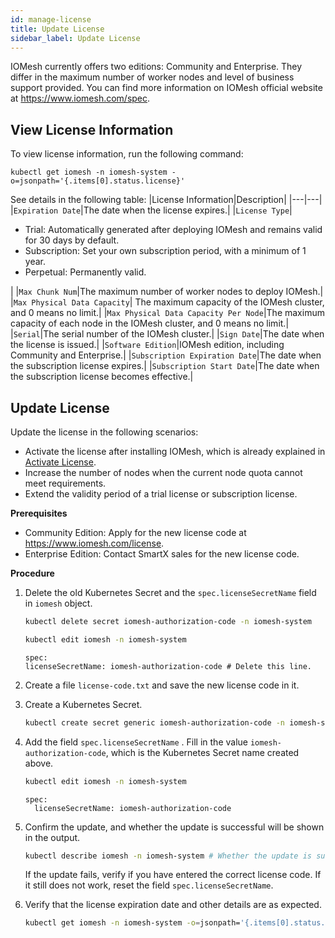 ```yaml
---
id: manage-license
title: Update License
sidebar_label: Update License
---
```


IOMesh currently offers two editions: Community and Enterprise. They differ in the maximum number of worker nodes and level of business support provided. You can find more information on IOMesh official website at https://www.iomesh.com/spec.

## View License Information

To view license information, run the following command:
```shell
kubectl get iomesh -n iomesh-system -o=jsonpath='{.items[0].status.license}'
```

See details in the following table:
|License Information|Description|
|---|---|
|`Expiration Date`|The date when the license expires.|
|`License Type`|<ul><li>Trial: Automatically generated after deploying IOMesh and remains valid for 30 days by default.</li><li>Subscription: Set your own subscription period, with a minimum of 1 year.</li><li>Perpetual: Permanently valid.</li></ul>|
|`Max Chunk Num`|The maximum number of worker nodes to deploy IOMesh.|
|`Max Physical Data Capacity`| The maximum capacity of the IOMesh cluster, and 0 means no limit.|
|`Max Physical Data Capacity Per Node`|The maximum capacity of each node in the IOMesh cluster, and 0 means no limit.| 
|`Serial`|The serial number of the IOMesh cluster.|
|`Sign Date`|The date when the license is issued.|
|`Software Edition`|IOMesh edition, including Community and Enterprise.|
|`Subscription Expiration Date`|The date when the subscription license expires.|
|`Subscription Start Date`|The date when the subscription license becomes effective.|

## Update License

Update the license in the following scenarios:

- Activate the license after installing IOMesh, which is already explained in [Activate License]().
- Increase the number of nodes when the current node quota cannot meet requirements.
- Extend the validity period of a trial license or subscription license.

**Prerequisites**

- Community Edition: Apply for the new license code at https://www.iomesh.com/license.
- Enterprise Edition: Contact SmartX sales for the new license code. 

**Procedure**

1. Delete the old Kubernetes Secret and the `spec.licenseSecretName` field in `iomesh` object.

    ```bash
    kubectl delete secret iomesh-authorization-code -n iomesh-system
    ```

    ```bash
    kubectl edit iomesh -n iomesh-system
    ```
    ```output
    spec:
    licenseSecretName: iomesh-authorization-code # Delete this line.
    ```

2. Create a file `license-code.txt` and save the new license code in it.

3. Create a Kubernetes Secret.

    ```bash
    kubectl create secret generic iomesh-authorization-code -n iomesh-system --from-file=authorizationCode=./license-code.txt
    ```

3. Add the field `spec.licenseSecretName` . Fill in the value `iomesh-authorization-code`, which is the Kubernetes Secret name created above.

    ```bash
    kubectl edit iomesh -n iomesh-system
    ```

    ```output
    spec:
      licenseSecretName: iomesh-authorization-code
    ```

4. Confirm the update, and whether the update is successful will be shown in the output. 

    ```bash
    kubectl describe iomesh -n iomesh-system # Whether the update is successful will be displayed in the events.
    ```
    If the update fails, verify if you have entered the correct license code. If it still does not work, reset the field `spec.licenseSecretName`.

5. Verify that the license expiration date and other details are as expected.

    ```bash
    kubectl get iomesh -n iomesh-system -o=jsonpath='{.items[0].status.license}'
    ```







